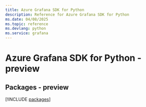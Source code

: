 ```yaml
---
title: Azure Grafana SDK for Python
description: Reference for Azure Grafana SDK for Python
ms.date: 04/08/2025
ms.topic: reference
ms.devlang: python
ms.service: grafana
---
```

# Azure Grafana SDK for Python - preview
## Packages - preview
[!INCLUDE [packages](grafana-index.md)]